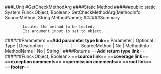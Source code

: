 ###LUnit
#GetCheckMethodArg
####Static Method
######public static System.Func<Object, Boolean> GetCheckMethodArg(MethodInfo SourceMethod, String MethodName);
######Summary

            Locates the method to be tested.
            Its argument input is set to object.
            
######Parameters
==__Add parameter type link__==
Parameter | Optional | Type | Description
 ---  |  ---  |  ---  |  --- 
SourceMethod | No | MethodInfo | 
MethodName | No | String | 
####Returns
==__Add return type link__==
######Func<Object, Boolean>
==__source link__==
==__coverage link__==
==__exception comments__==
==__permission comments__==
==__root link__==
==__footer__==
